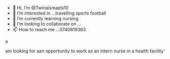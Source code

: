 - 👋 Hi, I’m @Twinaismaels10
- 👀 I’m interested in ...travelling sports football
- 🌱 I’m currently learning nursing 
- 💞️ I’m looking to collaborate on ...
- 📫 How to reach me ...0740819363

<!---
Twinaismaels10/Twinaismaels10 is a ✨ special ✨ repository because its `README.md` (this file) appears on your GitHub profile.
You can click the Preview link to take a look at your changes.
--->a
am looking for aan opportunity to work as an intern nurse in a health facility'
